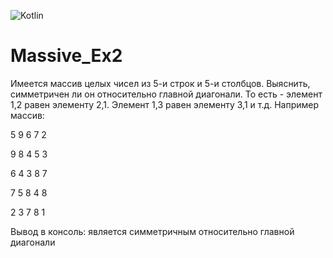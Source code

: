 ![Kotlin](https://img.shields.io/badge/Kotlin-9A00F5.svg?style=for-the-badge&logo=kotlin&logoColor=white)

# Massive_Ex2

Имеется массив целых чисел из 5-и строк и 5-и столбцов. Выяснить, симметричен ли он относительно главной диагонали. То есть - элемент 1,2 равен элементу 2,1. Элемент 1,3 равен элементу 3,1 и т.д. Например массив:

5   9   6   7   2

9   8   4   5   3

6   4   3   8   7

7   5   8   4   8

2   3   7   8   1

Вывод в консоль: является симметричным относительно главной диагонали
